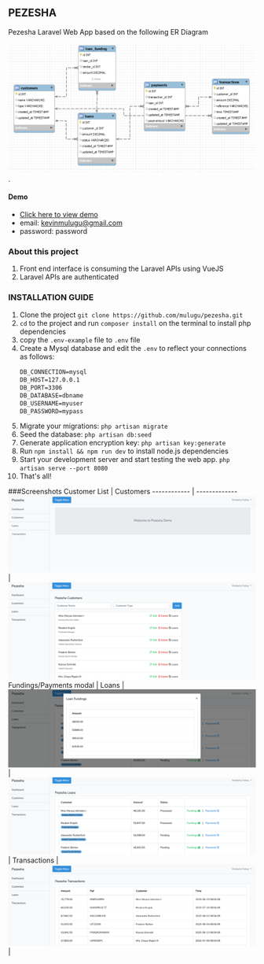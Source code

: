 ## PEZESHA

Pezesha Laravel Web App based on the following ER Diagram

![ER Diagram](./screenshots/er-diagram.png).

#### Demo
- [Click here to view demo](https://104.248.33.207)
- email: kevinmulugu@gmail.com
- password: password


### About this project

1. Front end interface is consuming the Laravel APIs using VueJS
1. Laravel APIs are authenticated

### INSTALLATION GUIDE
1. Clone the project
`git clone https://github.com/mulugu/pezesha.git`
1. ``cd`` to the project and run ``composer install`` on the terminal to install php dependencies
1. copy the `.env-example` file to `.env` file 
1. Create a Mysql database and edit the ``.env`` to reflect your connections as follows:
    ```dotenv
    DB_CONNECTION=mysql
    DB_HOST=127.0.0.1
    DB_PORT=3306
    DB_DATABASE=dbname
    DB_USERNAME=myuser
    DB_PASSWORD=mypass
    ```
1. Migrate your migrations: `php artisan migrate`
1. Seed the database: `php artisan db:seed`
1. Generate application encryption key: `php artisan key:generate`
1. Run `npm install && npm run dev` to install node.js dependencies
1. Start your development server and start testing the web app. `php artisan serve --port 8080`
1. That's all!

###Screenshots
Customer List | Customers
------------ | -------------
![Dashboard](./screenshots/dashboard.png) | ![Customers](./screenshots/customers.png)
 Fundings/Payments modal | Loans
| ![Loan Funding modal](./screenshots/fundings.png) | ![Loans](./screenshots/loans.png)|
 Transactions | 
![Transactions](./screenshots/transactions.png) |

